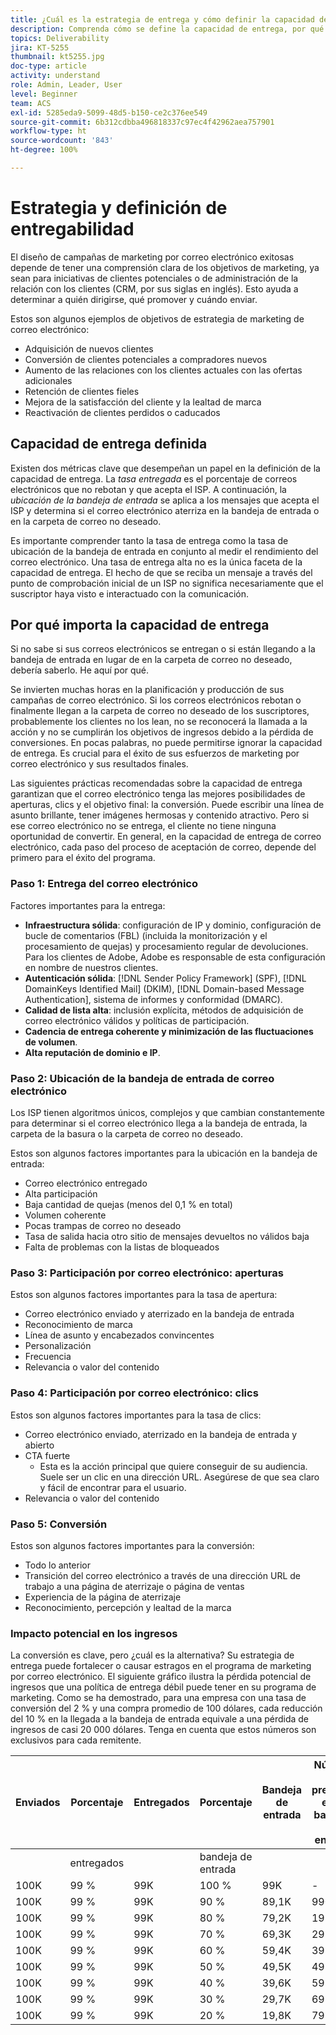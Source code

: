 ```yaml
---
title: ¿Cuál es la estrategia de entrega y cómo definir la capacidad de entrega?
description: Comprenda cómo se define la capacidad de entrega, por qué importa y las métricas clave de capacidad de entrega.
topics: Deliverability
jira: KT-5255
thumbnail: kt5255.jpg
doc-type: article
activity: understand
role: Admin, Leader, User
level: Beginner
team: ACS
exl-id: 5285eda9-5099-48d5-b150-ce2c376ee549
source-git-commit: 6b312cdbba496818337c97ec4f42962aea757901
workflow-type: ht
source-wordcount: '843'
ht-degree: 100%

---
```


# Estrategia y definición de entregabilidad

El diseño de campañas de marketing por correo electrónico exitosas depende de tener una comprensión clara de los objetivos de marketing, ya sean para iniciativas de clientes potenciales o de administración de la relación con los clientes (CRM, por sus siglas en inglés). Esto ayuda a determinar a quién dirigirse, qué promover y cuándo enviar.

Estos son algunos ejemplos de objetivos de estrategia de marketing de correo electrónico:

* Adquisición de nuevos clientes
* Conversión de clientes potenciales a compradores nuevos
* Aumento de las relaciones con los clientes actuales con las ofertas adicionales
* Retención de clientes fieles
* Mejora de la satisfacción del cliente y la lealtad de marca
* Reactivación de clientes perdidos o caducados

## Capacidad de entrega definida

Existen dos métricas clave que desempeñan un papel en la definición de la capacidad de entrega. La *tasa entregada* es el porcentaje de correos electrónicos que no rebotan y que acepta el ISP. A continuación, la *ubicación de la bandeja de entrada* se aplica a los mensajes que acepta el ISP y determina si el correo electrónico aterriza en la bandeja de entrada o en la carpeta de correo no deseado.

Es importante comprender tanto la tasa de entrega como la tasa de ubicación de la bandeja de entrada en conjunto al medir el rendimiento del correo electrónico. Una tasa de entrega alta no es la única faceta de la capacidad de entrega. El hecho de que se reciba un mensaje a través del punto de comprobación inicial de un ISP no significa necesariamente que el suscriptor haya visto e interactuado con la comunicación.

## Por qué importa la capacidad de entrega

Si no sabe si sus correos electrónicos se entregan o si están llegando a la bandeja de entrada en lugar de en la carpeta de correo no deseado, debería saberlo. He aquí por qué.

Se invierten muchas horas en la planificación y producción de sus campañas de correo electrónico. Si los correos electrónicos rebotan o finalmente llegan a la carpeta de correo no deseado de los suscriptores, probablemente los clientes no los lean, no se reconocerá la llamada a la acción y no se cumplirán los objetivos de ingresos debido a la pérdida de conversiones. En pocas palabras, no puede permitirse ignorar la capacidad de entrega. Es crucial para el éxito de sus esfuerzos de marketing por correo electrónico y sus resultados finales.

Las siguientes prácticas recomendadas sobre la capacidad de entrega garantizan que el correo electrónico tenga las mejores posibilidades de aperturas, clics y el objetivo final: la conversión. Puede escribir una línea de asunto brillante, tener imágenes hermosas y contenido atractivo. Pero si ese correo electrónico no se entrega, el cliente no tiene ninguna oportunidad de convertir. En general, en la capacidad de entrega de correo electrónico, cada paso del proceso de aceptación de correo, depende del primero para el éxito del programa.

### Paso 1: Entrega del correo electrónico

Factores importantes para la entrega:

* **Infraestructura sólida**: configuración de IP y dominio, configuración de bucle de comentarios (FBL) (incluida la monitorización y el procesamiento de quejas) y procesamiento regular de devoluciones. Para los clientes de Adobe, Adobe es responsable de esta configuración en nombre de nuestros clientes.
* **Autenticación sólida**: [!DNL Sender Policy Framework] (SPF), [!DNL DomainKeys Identified Mail] (DKIM), [!DNL Domain-based Message Authentication], sistema de informes y conformidad (DMARC).
* **Calidad de lista alta**: inclusión explícita, métodos de adquisición de correo electrónico válidos y políticas de participación.
* **Cadencia de entrega coherente y minimización de las fluctuaciones de volumen**.
* **Alta reputación de dominio e IP**.

### Paso 2: Ubicación de la bandeja de entrada de correo electrónico

Los ISP tienen algoritmos únicos, complejos y que cambian constantemente para determinar si el correo electrónico llega a la bandeja de entrada, la carpeta de la basura o la carpeta de correo no deseado.

Estos son algunos factores importantes para la ubicación en la bandeja de entrada:

* Correo electrónico entregado
* Alta participación
* Baja cantidad de quejas (menos del 0,1 % en total)
* Volumen coherente
* Pocas trampas de correo no deseado
* Tasa de salida hacia otro sitio de mensajes devueltos no válidos baja
* Falta de problemas con la listas de bloqueados

### Paso 3: Participación por correo electrónico: aperturas

Estos son algunos factores importantes para la tasa de apertura:

* Correo electrónico enviado y aterrizado en la bandeja de entrada
* Reconocimiento de marca
* Línea de asunto y encabezados convincentes
* Personalización
* Frecuencia
* Relevancia o valor del contenido

### Paso 4: Participación por correo electrónico: clics

Estos son algunos factores importantes para la tasa de clics:

* Correo electrónico enviado, aterrizado en la bandeja de entrada y abierto
* CTA fuerte
   * Esta es la acción principal que quiere conseguir de su audiencia. Suele ser un clic en una dirección URL. Asegúrese de que sea claro y fácil de encontrar para el usuario.
* Relevancia o valor del contenido

### Paso 5: Conversión

Estos son algunos factores importantes para la conversión:

* Todo lo anterior
* Transición del correo electrónico a través de una dirección URL de trabajo a una página de aterrizaje o página de ventas
* Experiencia de la página de aterrizaje
* Reconocimiento, percepción y lealtad de la marca

### Impacto potencial en los ingresos

La conversión es clave, pero ¿cuál es la alternativa? Su estrategia de entrega puede fortalecer o causar estragos en el programa de marketing por correo electrónico. El siguiente gráfico ilustra la pérdida potencial de ingresos que una política de entrega débil puede tener en su programa de marketing. Como se ha demostrado, para una empresa con una tasa de conversión del 2 % y una compra promedio de 100 dólares, cada reducción del 10 % en la llegada a la bandeja de entrada equivale a una pérdida de ingresos de casi 20 000 dólares. Tenga en cuenta que estos números son exclusivos para cada remitente.

| Enviados | Porcentaje | Entregados | Porcentaje | Bandeja de entrada | Número no presente en la bandeja de entrada | Tasa de conversión | Número de pérdidas | Promedio | Pérdidas |
|------|-----------|-----------|----------|-------|---------------------|-----------------|-----------------|----------|-----------|
|      | entregados |           | bandeja de entrada |       |                     |                 | Conversiones | compra | ingresos |
| 100K | 99 % | 99K | 100 % | 99K | - | 2 % | 0 | 100 $ | $ - |
| 100K | 99 % | 99K | 90 % | 89,1K | 9900 | 2 % | 198 | 100 $ | 19 800 $ |
| 100K | 99 % | 99K | 80 % | 79,2K | 19 800 | 2 % | 396 | 100 $ | 39 600 $ |
| 100K | 99 % | 99K | 70 % | 69,3K | 29 700 | 2 % | 594 | 100 $ | 59 400 $ |
| 100K | 99 % | 99K | 60 % | 59,4K | 39 600 | 2 % | 792 | 100 $ | 79 200 $ |
| 100K | 99 % | 99K | 50 % | 49,5K | 49 500 | 2 % | 990 | 100 $ | $99,000 |
| 100K | 99 % | 99K | 40 % | 39,6K | 59 400 | 2 % | 1188 | 100 $ | 118 800 $ |
| 100K | 99 % | 99K | 30 % | 29,7K | 69 300 | 2 % | 1386 | 100 $ | 138 600 $ |
| 100K | 99 % | 99K | 20 % | 19,8K | 79 200 | 2 % | 1584 | 100 $ | 158 400 $ |
